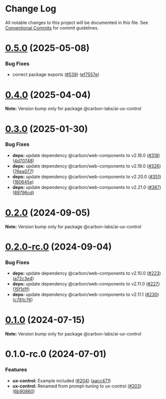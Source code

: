 # Change Log

All notable changes to this project will be documented in this file.
See [Conventional Commits](https://conventionalcommits.org) for commit guidelines.

# [0.5.0](https://github.com/carbon-design-system/carbon-labs/compare/@carbon-labs/ai-ux-control@0.4.0...@carbon-labs/ai-ux-control@0.5.0) (2025-05-08)


### Bug Fixes

* correct package exports ([#539](https://github.com/carbon-design-system/carbon-labs/issues/539)) ([ef7557e](https://github.com/carbon-design-system/carbon-labs/commit/ef7557e10c1385a6bdc60d32361ce7ba2dad263c))





# [0.4.0](https://github.com/carbon-design-system/carbon-labs/compare/@carbon-labs/ai-ux-control@0.3.0...@carbon-labs/ai-ux-control@0.4.0) (2025-04-04)

**Note:** Version bump only for package @carbon-labs/ai-ux-control





# [0.3.0](https://github.com/carbon-design-system/carbon-labs/compare/@carbon-labs/ai-ux-control@0.1.0-rc.0...@carbon-labs/ai-ux-control@0.3.0) (2025-01-30)


### Bug Fixes

* **deps:** update dependency @carbon/web-components to v2.18.0 ([#318](https://github.com/carbon-design-system/carbon-labs/issues/318)) ([4d70748](https://github.com/carbon-design-system/carbon-labs/commit/4d707483ceb69b728c75b4e05746eccbf2d2edb9))
* **deps:** update dependency @carbon/web-components to v2.19.0 ([#326](https://github.com/carbon-design-system/carbon-labs/issues/326)) ([76ea077](https://github.com/carbon-design-system/carbon-labs/commit/76ea077a3b1aa313e47b399cd9cea865d9d37641))
* **deps:** update dependency @carbon/web-components to v2.20.0 ([#351](https://github.com/carbon-design-system/carbon-labs/issues/351)) ([180645e](https://github.com/carbon-design-system/carbon-labs/commit/180645e976108e588d302dffb2b93fa8c2e688da))
* **deps:** update dependency @carbon/web-components to v2.21.0 ([#367](https://github.com/carbon-design-system/carbon-labs/issues/367)) ([89796cd](https://github.com/carbon-design-system/carbon-labs/commit/89796cdbf0cf36a338102638362855d5ebc76bf5))





# [0.2.0](https://github.com/carbon-design-system/carbon-labs/compare/@carbon-labs/ai-ux-control@0.2.0-rc.0...@carbon-labs/ai-ux-control@0.2.0) (2024-09-05)

**Note:** Version bump only for package @carbon-labs/ai-ux-control





# [0.2.0-rc.0](https://github.com/carbon-design-system/carbon-labs/compare/@carbon-labs/ai-ux-control@0.1.0-rc.0...@carbon-labs/ai-ux-control@0.2.0-rc.0) (2024-09-04)


### Bug Fixes

* **deps:** update dependency @carbon/web-components to v2.10.0 ([#223](https://github.com/carbon-design-system/carbon-labs/issues/223)) ([a72c3e4](https://github.com/carbon-design-system/carbon-labs/commit/a72c3e4bc8dbd4063feac9352490ded6819e432c))
* **deps:** update dependency @carbon/web-components to v2.11.0 ([#227](https://github.com/carbon-design-system/carbon-labs/issues/227)) ([15f1d1f](https://github.com/carbon-design-system/carbon-labs/commit/15f1d1f75f31dbd9cfbb46cbfcb96b02492dbd4d))
* **deps:** update dependency @carbon/web-components to v2.11.1 ([#230](https://github.com/carbon-design-system/carbon-labs/issues/230)) ([c781c76](https://github.com/carbon-design-system/carbon-labs/commit/c781c76d23d4d268c77ea4dc3f98a38c898f2d51))





# [0.1.0](https://github.com/carbon-design-system/carbon-labs/compare/@carbon-labs/ai-ux-control@0.1.0-rc.0...@carbon-labs/ai-ux-control@0.1.0) (2024-07-15)

**Note:** Version bump only for package @carbon-labs/ai-ux-control





# 0.1.0-rc.0 (2024-07-01)


### Features

* **ux-control:** Example included ([#204](https://github.com/carbon-design-system/carbon-labs/issues/204)) ([aacc471](https://github.com/carbon-design-system/carbon-labs/commit/aacc471bd702f2ef957ba2e2c40b70d768b39b60))
* **ux-control:** Renamed from prompt-tuning to ux-control ([#203](https://github.com/carbon-design-system/carbon-labs/issues/203)) ([6b90860](https://github.com/carbon-design-system/carbon-labs/commit/6b9086077100820708d240c9f57ddc7b21a0c41a))
